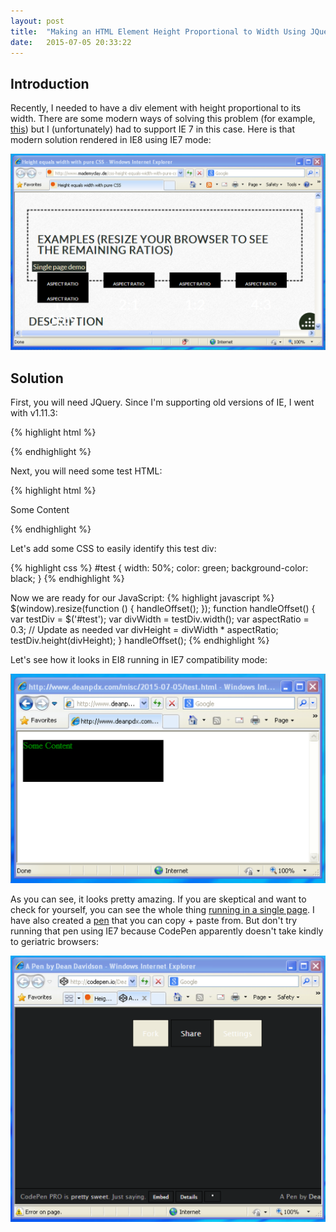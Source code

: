 ```yaml
---
layout: post
title:  "Making an HTML Element Height Proportional to Width Using JQuery"
date:   2015-07-05 20:33:22
---
```


## Introduction
Recently, I needed to have a div element with height proportional to its width.  There are some modern ways of solving this problem (for example, [this](http://www.mademyday.de/css-height-equals-width-with-pure-css.html)) but I (unfortunately) had to support IE 7 in this case.  Here is that modern solution rendered in IE8 using IE7 mode:

![Modern Tricks Look Awesome in IE8](/images/2015-height-width/modern-solution.png)

## Solution
First, you will need JQuery. Since I'm supporting old versions of IE, I went with v1.11.3:

{% highlight html %}
<script src="https://ajax.googleapis.com/ajax/libs/jquery/1.11.3/jquery.min.js"></script>
{% endhighlight %}

Next, you will need some test HTML:

{% highlight html %}
<div id='test'>
  <p>Some Content</p>
</div>
{% endhighlight %}

Let's add some CSS to easily identify this test div:

{% highlight css %}
 #test {
  width: 50%;
  color: green;
  background-color: black;
 }
{% endhighlight %}

Now we are ready for our JavaScript:
{% highlight javascript %}
$(window).resize(function () {
    handleOffset();
});
function handleOffset() {
    var testDiv = $('#test');
    var divWidth = testDiv.width();
    var aspectRatio = 0.3; // Update as needed
    var divHeight = divWidth * aspectRatio;
    testDiv.height(divHeight);
}
handleOffset();
{% endhighlight %}

Let's see how it looks in EI8 running in IE7 compatibility mode:

![2006 Never Looked so Good](/images/2015-height-width/running-in-ie8.png)

As you can see, it looks pretty amazing.  If you are skeptical and want to check for yourself, you can see the whole thing [running in a single page](/misc/2015-07-05/test.html).  I have also created a [pen](http://codepen.io/DeanPDX/pen/rVdeJW) that you can copy + paste from.  But don't try running that pen using IE7 because CodePen apparently doesn't take kindly to geriatric browsers:

![CodePen IE7 Mode](/images/2015-height-width/code-pen.png)